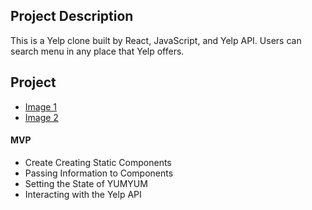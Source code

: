 ## Project Description
This is a Yelp clone built by React, JavaScript, and Yelp API.
Users can search menu in any place that Yelp offers. 

## Project 
- [Image 1](https://res.cloudinary.com/dqduwnrb1/image/upload/v1607448343/Screen_Shot_2020-12-08_at_12.24.58_PM_clsksp.png)
- [Image 2](https://res.cloudinary.com/dqduwnrb1/image/upload/v1607448342/Screen_Shot_2020-12-08_at_12.25.19_PM_kezzbx.png)


#### MVP
- Create Creating Static Components
- Passing Information to Components
- Setting the State of YUMYUM
- Interacting with the Yelp API

